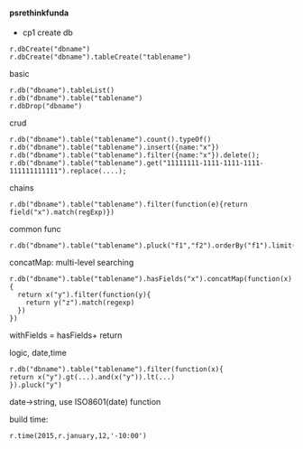 #### psrethinkfunda
- cp1
create db
```
r.dbCreate("dbname")
r.dbCreate("dbname").tableCreate("tablename")
```

basic
```
r.db("dbname").tableList()
r.db("dbname").table("tablename")
r.dbDrop("dbname")
```

crud
```
r.db("dbname").table("tablename").count().typeOf()
r.db("dbname").table("tablename").insert({name:"x"})
r.db("dbname").table("tablename").filter({name:"x"}).delete();
r.db("dbname").table("tablename").get("11111111-1111-1111-1111-111111111111").replace(....);
```

chains
```
r.db("dbname").table("tablename").filter(function(e){return field("x").match(regExp)})
```

common func
```
r.db("dbname").table("tablename").pluck("f1","f2").orderBy("f1").limit(5);
```
concatMap: multi-level searching
```
r.db("dbname").table("tablename").hasFields("x").concatMap(function(x){
  return x("y").filter(function(y){
    return y("z").match(regexp)
  })
})
```
withFields = hasFields+ return  

logic, date,time
```
r.db("dbname").table("tablename").filter(function(x){
return x("y").gt(...).and(x("y")).lt(...)
}).pluck("y")
```
date->string, use ISO8601(date) function  

build time:
```
r.time(2015,r.january,12,'-10:00')
```

